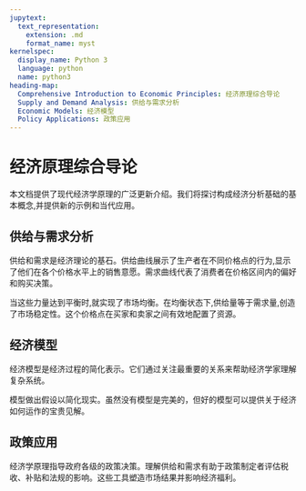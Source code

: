 ```yaml
---
jupytext:
  text_representation:
    extension: .md
    format_name: myst
kernelspec:
  display_name: Python 3
  language: python
  name: python3
heading-map:
  Comprehensive Introduction to Economic Principles: 经济原理综合导论
  Supply and Demand Analysis: 供给与需求分析
  Economic Models: 经济模型
  Policy Applications: 政策应用
---
```


# 经济原理综合导论

本文档提供了现代经济学原理的广泛更新介绍。我们将探讨构成经济分析基础的基本概念,并提供新的示例和当代应用。

## 供给与需求分析

供给和需求是经济理论的基石。供给曲线展示了生产者在不同价格点的行为,显示了他们在各个价格水平上的销售意愿。需求曲线代表了消费者在价格区间内的偏好和购买决策。

当这些力量达到平衡时,就实现了市场均衡。在均衡状态下,供给量等于需求量,创造了市场稳定性。这个价格点在买家和卖家之间有效地配置了资源。

## 经济模型

经济模型是经济过程的简化表示。它们通过关注最重要的关系来帮助经济学家理解复杂系统。

模型做出假设以简化现实。虽然没有模型是完美的，但好的模型可以提供关于经济如何运作的宝贵见解。

## 政策应用

经济学原理指导政府各级的政策决策。理解供给和需求有助于政策制定者评估税收、补贴和法规的影响。这些工具塑造市场结果并影响经济福利。
